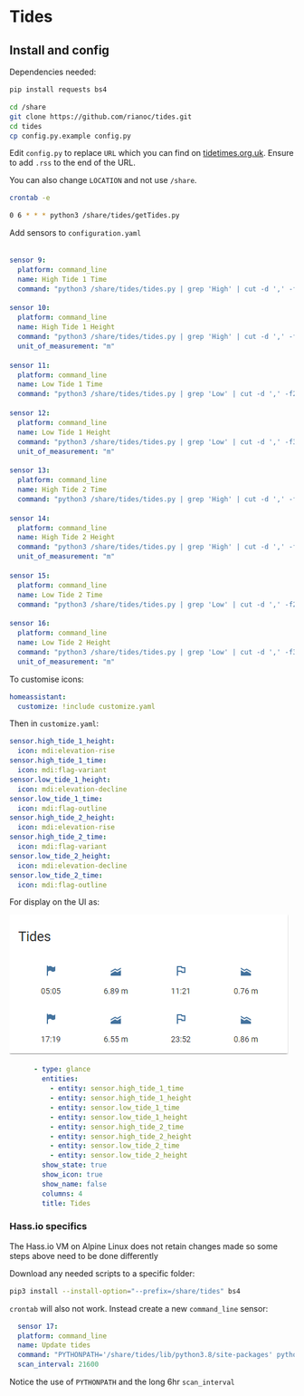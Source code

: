 # Tides

## Install and config

Dependencies needed:

```bash
pip install requests bs4
```

```bash
cd /share
git clone https://github.com/rianoc/tides.git
cd tides
cp config.py.example config.py
```

Edit `config.py` to replace `URL` which you can find on [tidetimes.org.uk](https://www.tidetimes.org.uk). Ensure to add `.rss` to the end of the URL.

You can also change `LOCATION` and not use `/share`.

```bash
crontab -e
```

```bash
0 6 * * * python3 /share/tides/getTides.py
```

Add sensors to `configuration.yaml`

```yaml

sensor 9:
  platform: command_line
  name: High Tide 1 Time
  command: "python3 /share/tides/tides.py | grep 'High' | cut -d ',' -f2 | sed -n '1p'"
  
sensor 10:
  platform: command_line
  name: High Tide 1 Height
  command: "python3 /share/tides/tides.py | grep 'High' | cut -d ',' -f3 | sed 's/.$//' | sed -n '1p'"
  unit_of_measurement: "m"

sensor 11:
  platform: command_line
  name: Low Tide 1 Time
  command: "python3 /share/tides/tides.py | grep 'Low' | cut -d ',' -f2 | sed -n '1p'"

sensor 12:
  platform: command_line
  name: Low Tide 1 Height
  command: "python3 /share/tides/tides.py | grep 'Low' | cut -d ',' -f3 | sed 's/.$//' | sed -n '1p'"
  unit_of_measurement: "m"
  
sensor 13:
  platform: command_line
  name: High Tide 2 Time
  command: "python3 /share/tides/tides.py | grep 'High' | cut -d ',' -f2 | sed -n '2p'"
  
sensor 14:
  platform: command_line
  name: High Tide 2 Height
  command: "python3 /share/tides/tides.py | grep 'High' | cut -d ',' -f3 | sed 's/.$//' | sed -n '2p'"
  unit_of_measurement: "m"

sensor 15:
  platform: command_line
  name: Low Tide 2 Time
  command: "python3 /share/tides/tides.py | grep 'Low' | cut -d ',' -f2 | sed -n '2p'"

sensor 16:
  platform: command_line
  name: Low Tide 2 Height
  command: "python3 /share/tides/tides.py | grep 'Low' | cut -d ',' -f3 | sed 's/.$//' | sed -n '2p'"
  unit_of_measurement: "m"
```

To customise icons:

```yaml
homeassistant:
  customize: !include customize.yaml
```

Then in `customize.yaml`:

```yaml
sensor.high_tide_1_height:
  icon: mdi:elevation-rise
sensor.high_tide_1_time:
  icon: mdi:flag-variant
sensor.low_tide_1_height:
  icon: mdi:elevation-decline
sensor.low_tide_1_time:
  icon: mdi:flag-outline
sensor.high_tide_2_height:
  icon: mdi:elevation-rise
sensor.high_tide_2_time:
  icon: mdi:flag-variant
sensor.low_tide_2_height:
  icon: mdi:elevation-decline
sensor.low_tide_2_time:
  icon: mdi:flag-outline
```

For display on the UI as:

![Tides](tides.PNG "Tides")

```yaml
      - type: glance
        entities:
          - entity: sensor.high_tide_1_time
          - entity: sensor.high_tide_1_height
          - entity: sensor.low_tide_1_time
          - entity: sensor.low_tide_1_height
          - entity: sensor.high_tide_2_time
          - entity: sensor.high_tide_2_height
          - entity: sensor.low_tide_2_time
          - entity: sensor.low_tide_2_height
        show_state: true
        show_icon: true
        show_name: false
        columns: 4
        title: Tides
```

### Hass.io specifics

The Hass.io VM on Alpine Linux does not retain changes made so some steps above need to be done differently

Download any needed scripts to a specific folder:

```bash
pip3 install --install-option="--prefix=/share/tides" bs4
```

`crontab` will also not work. Instead create a new `command_line` sensor:

```yaml
  sensor 17:
  platform: command_line
  name: Update tides
  command: "PYTHONPATH='/share/tides/lib/python3.8/site-packages' python3 /share/tides/getTides.py"
  scan_interval: 21600
```

Notice the use of `PYTHONPATH` and the long 6hr `scan_interval`
